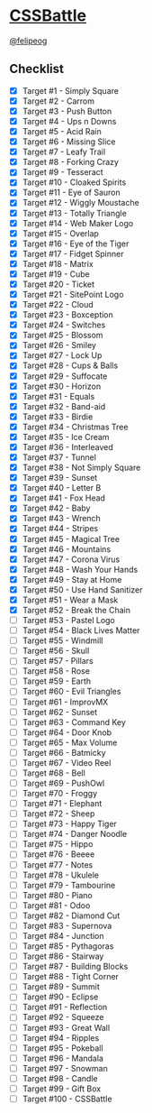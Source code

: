 # [CSSBattle](https://cssbattle.dev)

[@felipeog](https://cssbattle.dev/player/felipeog)

## Checklist

- [x] Target #1 - Simply Square
- [x] Target #2 - Carrom
- [x] Target #3 - Push Button
- [x] Target #4 - Ups n Downs
- [x] Target #5 - Acid Rain
- [x] Target #6 - Missing Slice
- [x] Target #7 - Leafy Trail
- [x] Target #8 - Forking Crazy
- [x] Target #9 - Tesseract
- [x] Target #10 - Cloaked Spirits
- [x] Target #11 - Eye of Sauron
- [x] Target #12 - Wiggly Moustache
- [x] Target #13 - Totally Triangle
- [x] Target #14 - Web Maker Logo
- [x] Target #15 - Overlap
- [x] Target #16 - Eye of the Tiger
- [x] Target #17 - Fidget Spinner
- [x] Target #18 - Matrix
- [x] Target #19 - Cube
- [x] Target #20 - Ticket
- [x] Target #21 - SitePoint Logo
- [x] Target #22 - Cloud
- [x] Target #23 - Boxception
- [x] Target #24 - Switches
- [x] Target #25 - Blossom
- [x] Target #26 - Smiley
- [x] Target #27 - Lock Up
- [x] Target #28 - Cups & Balls
- [x] Target #29 - Suffocate
- [x] Target #30 - Horizon
- [x] Target #31 - Equals
- [x] Target #32 - Band-aid
- [x] Target #33 - Birdie
- [x] Target #34 - Christmas Tree
- [x] Target #35 - Ice Cream
- [x] Target #36 - Interleaved
- [x] Target #37 - Tunnel
- [x] Target #38 - Not Simply Square
- [x] Target #39 - Sunset
- [x] Target #40 - Letter B
- [x] Target #41 - Fox Head
- [x] Target #42 - Baby
- [x] Target #43 - Wrench
- [x] Target #44 - Stripes
- [x] Target #45 - Magical Tree
- [x] Target #46 - Mountains
- [x] Target #47 - Corona Virus
- [x] Target #48 - Wash Your Hands
- [x] Target #49 - Stay at Home
- [x] Target #50 - Use Hand Sanitizer
- [x] Target #51 - Wear a Mask
- [x] Target #52 - Break the Chain
- [ ] Target #53 - Pastel Logo
- [ ] Target #54 - Black Lives Matter
- [ ] Target #55 - Windmill
- [ ] Target #56 - Skull
- [ ] Target #57 - Pillars
- [ ] Target #58 - Rose
- [ ] Target #59 - Earth
- [ ] Target #60 - Evil Triangles
- [ ] Target #61 - ImprovMX
- [ ] Target #62 - Sunset
- [ ] Target #63 - Command Key
- [ ] Target #64 - Door Knob
- [ ] Target #65 - Max Volume
- [ ] Target #66 - Batmicky
- [ ] Target #67 - Video Reel
- [ ] Target #68 - Bell
- [ ] Target #69 - PushOwl
- [ ] Target #70 - Froggy
- [ ] Target #71 - Elephant
- [ ] Target #72 - Sheep
- [ ] Target #73 - Happy Tiger
- [ ] Target #74 - Danger Noodle
- [ ] Target #75 - Hippo
- [ ] Target #76 - Beeee
- [ ] Target #77 - Notes
- [ ] Target #78 - Ukulele
- [ ] Target #79 - Tambourine
- [ ] Target #80 - Piano
- [ ] Target #81 - Odoo
- [ ] Target #82 - Diamond Cut
- [ ] Target #83 - Supernova
- [ ] Target #84 - Junction
- [ ] Target #85 - Pythagoras
- [ ] Target #86 - Stairway
- [ ] Target #87 - Building Blocks
- [ ] Target #88 - Tight Corner
- [ ] Target #89 - Summit
- [ ] Target #90 - Eclipse
- [ ] Target #91 - Reflection
- [ ] Target #92 - Squeeze
- [ ] Target #93 - Great Wall
- [ ] Target #94 - Ripples
- [ ] Target #95 - Pokeball
- [ ] Target #96 - Mandala
- [ ] Target #97 - Snowman
- [ ] Target #98 - Candle
- [ ] Target #99 - Gift Box
- [ ] Target #100 - CSSBattle
